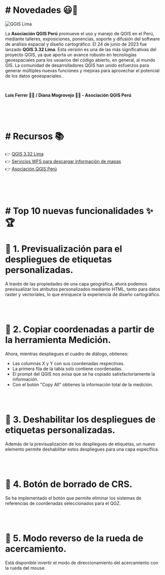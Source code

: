 <h1># Novedades 😃🎁 </h1>

![QGIS Lima](https://www.qgis.org/es/_static/images/qgisorg_banner332.png?t=jun2023)

La <b>**Asociación QGIS Perú**</b> promueve el uso y manejo de QGIS en el Perú, mediante talleres, exposiciones, ponencias, soporte y difusión del software de análisis espacial y diseño cartográfico. El 24 de junio de 2023 fue lanzado <b>QGIS 3.32 Lima</b>. Esta versión es una de las más significativas del proyecto QGIS, ya que aporta un avance robusto en tecnologías geoespaciales para los usuarios del código abierto, en general, al mundo GIS. La comunidad de desarrolladores QGIS han unido esfuerzos para generar múltiples nuevas funciones y mejoras para aprovechar el potencial de los datos geoespaciales.

<br />

**Luis Ferrer 👨‍💻 / Diana Mogrovejo 👩‍💻 - Asociación QGIS Perú**

<br />
<br />
<br />

<h1># Recursos 📚</h1>

 👉 [QGIS 3.32 Lima](https://qgis.org/es/site/forusers/download.html)
 <br />
 👉 [Servicios WFS para descargar información de mapas](https://www.geoidep.gob.pe/catalogo-nacional-de-servicios-web/servicios-de-publicacion-de-objetos-wfs)
 <br />
 👉 [Asociación QGIS Perú](https://qgis.pe)
 
<br />
<br />
<br />

 <h1># Top 10 nuevas funcionalidades ✨🏆</h1>

<h1>📌 1. Previsualización para el despliegues de etiquetas personalizadas.</h1>

A través de las propiedades de una capa geográfica, ahora podemos previsualizar los atributos personalizados mediante HTML, tanto para datos raster y vectoriales, lo que enriquece la experiencia de diseño cartográfico.

<br />
<br />

<h1>📌 2. Copiar coordenadas a partir de la herramienta Medición.</h1>

Ahora, mientras despliegues el cuadro de diálogo, obtienes:
- Las columnas X y Y con sus coordenadas respectivas.
- La primera fila de la tabla solo contiene coordenadas.
- El prompt del QGIS nos avisa que se ha copiado satisfactoriamente la información.
- Con el botón "Copy All" obtienes la información total de la medición.


<br />
<br />

<h1>📌 3. Deshabilitar los despliegues de etiquetas personalizadas.</h1>

Además de la previsualización de los despliegues de etiquetas, un nuevo elemento permite deshabilitar estos despliegues para una capa específica.


<br />
<br />

<h1>📌 4. Botón de borrado de CRS.</h1>

Se ha implementado el botón que permite eliminar los sistemas de referencias de coordenadas seleccionados para el QGZ.


<br />
<br />

<h1>📌 5. Modo reverso de la rueda de acercamiento.</h1>

Está disponible invertir el modo de direccionamiento del acercamiento con la rueda del mouse.
